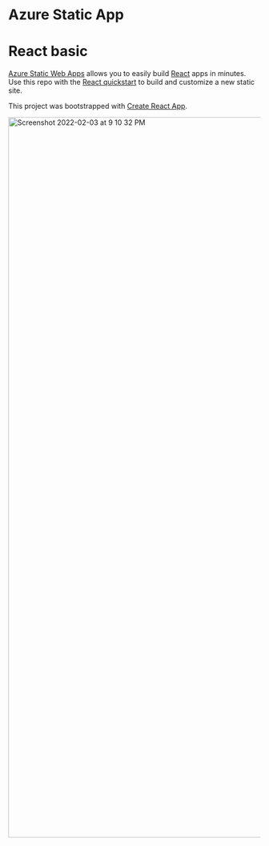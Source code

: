 # Azure Static App

# React basic

[Azure Static Web Apps](https://docs.microsoft.com/azure/static-web-apps/overview) allows you to easily build [React](https://reactjs.org/) apps in minutes. Use this repo with the [React quickstart](https://docs.microsoft.com/azure/static-web-apps/getting-started?tabs=react) to build and customize a new static site.

This project was bootstrapped with [Create React App](https://github.com/facebook/create-react-app).

<img width="1440" alt="Screenshot 2022-02-03 at 9 10 32 PM" src="https://user-images.githubusercontent.com/12462782/152375869-c343d428-db71-4463-8988-11125edb9e9c.png">
